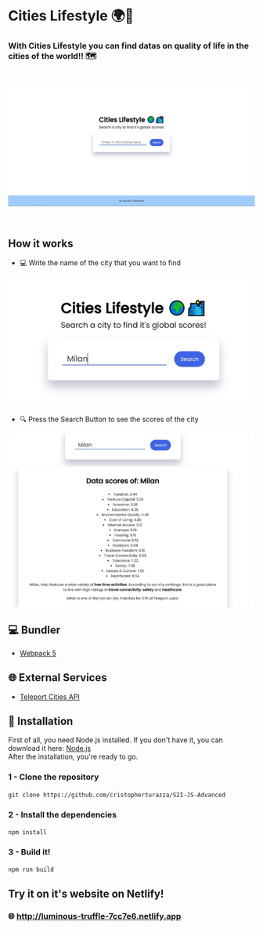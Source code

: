 # Cities Lifestyle 🌍🌃

### With Cities Lifestyle you can find datas on quality of life in the cities of the world!! 🗺

&nbsp;

<img src="https://github.com/JacopoCasanova98/Cities-Lifestyle/blob/main/src/github-img/Home.JPG" width="700"/> 

&nbsp;

## How it works


* 💻 Write the name of the city that you want to find &nbsp; &nbsp;
&nbsp;
&nbsp;
<img src="https://github.com/JacopoCasanova98/Cities-Lifestyle/blob/main/src/github-img/Write%20City.JPG" width="600"/>  


* 🔍 Press the Search Button to see the scores of the city &nbsp; &nbsp; 
&nbsp;
&nbsp;
<img src="https://github.com/JacopoCasanova98/Cities-Lifestyle/blob/main/src/github-img/Find%20Scores.JPG" width="600"/>


## 💻 Bundler
* [Webpack 5](https://webpack.js.org/)

## :globe_with_meridians: External Services
* [Teleport Cities API](https://developers.teleport.org/api/)

## :floppy_disk: Installation
First of all, you need Node.js installed.
If you don't have it, you can download it here:
[Node.js](https://nodejs.org/it/download/)<br>
After the installation, you're ready to go.

### 1 - Clone the repository
`git clone https://github.com/cristopherturazza/S2I-JS-Advanced`
### 2 - Install the dependencies
`npm install`
### 3 - Build it!
`npm run build`


## Try it on it's website on Netlify!
### 🌐 http://luminous-truffle-7cc7e6.netlify.app
